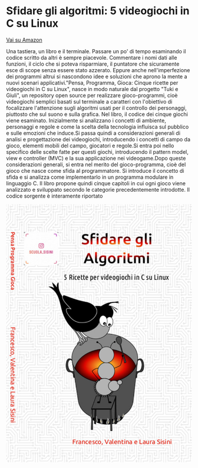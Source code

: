 # Sfidare gli algoritmi: 5 videogiochi in C su Linux
[Vai su Amazon](https://www.amazon.it/dp/1695109325)

Una tastiera, un libro e il terminale. Passare un po' di tempo esaminando il codice scritto da altri è sempre piacevole.
Commentare i nomi dati alle funzioni, il ciclo che si poteva risparmiare, il puntatore che sicuramente esce 
di scope senza essere stato azzerato. Eppure anche nell'imperfezione dei programmi altrui si nascondono 
idee e soluzioni che aprono la mente a nuovi scenari applicativi."Pensa, Programma, Gioca: 
Cinque ricette per videogiochi in C su Linux", nasce in modo naturale dal progetto "Tuki e Giuli", 
un repository open source per realizzare gioco-programmi, cioè videogiochi semplici basati sul terminale a caratteri 
con l'obiettivo di focalizzare l'attenzione sugli algoritmi usati per il controllo dei personaggi,
piuttosto che sul suono e sulla grafica. Nel libro, il codice dei cinque giochi viene esaminato.
Inizialmente si analizzano i concetti di ambiente, personaggi e regole e come la scelta della tecnologia influisca
sul pubblico e sulle emozioni che induce.Si passa quindi a considerazioni generali di analisi e
progettazione dei videogiochi, introducendo i concetti di campo da gioco, elementi mobili del campo, 
giocatori e regole.Si entra poi nello specifico delle scelte fatte per questi giochi, introducendo il pattern model,
view e controller (MVC) e la sua applicazione nei videogame.Dopo queste considerazioni generali, si entra nel merito
del gioco-programma, cioè del gioco che nasce come sfida al programmatore. Si introduce il concetto di sfida e si
analizza come implementarlo in un programma modulare in linguaggio C. Il libro propone quindi cinque capitoli in
cui ogni gioco viene analizzato e sviluppato secondo le categorie precedentemente introdotte. 
Il codice sorgente è interamente riportato

![copertina](bianca_quarta_mezza.jpeg)
